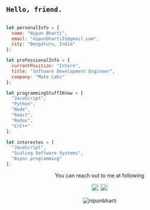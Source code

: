 <h2><code>Hello, friend.</code></h1>

```javascript

let personalInfo = {
  name: "Nipun Bharti",
  email: "nipunbharti21@gmail.com",
  city: "Bengaluru, India"
};

let professionalInfo = {
  currentPosition: "Intern",
  title: "Software Development Engineer",
  company: "Mate Labs"
};

let programmingStuffIKnow = [
  "JavaScript",
  "Python",
  "Node",
  "React",
  "Redux",
  "C/C++"
];

let interestes = [
  "JavaScript",
  "Scaling Software Systems",
  "Async programming"
];

```

<p align="center">You can reach out to me at following</p>

<p align="center">
  <a href="mailto:nipunbharti21@gmail.com"><img src="https://image.flaticon.com/icons/svg/725/725643.svg" alt="mail" height="20" width="20" /></a>
  <a href="https://linkedin.com/in/nipunbharti"><img src="https://cdn.jsdelivr.net/npm/simple-icons@3.0.1/icons/linkedin.svg" alt="linkedin" height="20" width="20" /></a>
</p>

<p align="center">
  <img src="https://github-readme-stats.vercel.app/api?username=nipunbharti&show_icons=true" alt="nipunbharti" />
</p>

